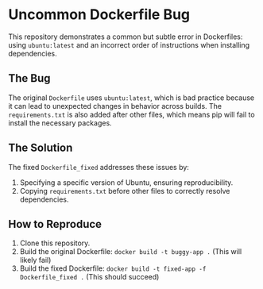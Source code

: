 # Uncommon Dockerfile Bug

This repository demonstrates a common but subtle error in Dockerfiles: using `ubuntu:latest` and an incorrect order of instructions when installing dependencies.

## The Bug

The original `Dockerfile` uses `ubuntu:latest`, which is bad practice because it can lead to unexpected changes in behavior across builds.  The `requirements.txt` is also added after other files, which means pip will fail to install the necessary packages.

## The Solution

The fixed `Dockerfile_fixed` addresses these issues by:

1. Specifying a specific version of Ubuntu, ensuring reproducibility.
2. Copying `requirements.txt` before other files to correctly resolve dependencies.

## How to Reproduce

1. Clone this repository.
2. Build the original Dockerfile: `docker build -t buggy-app .` (This will likely fail)
3. Build the fixed Dockerfile: `docker build -t fixed-app -f Dockerfile_fixed .` (This should succeed)

